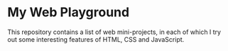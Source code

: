 
# My Web Playground

This repository contains a list of web mini-projects, in each of which I try out some interesting features of HTML, CSS and JavaScript.
